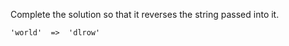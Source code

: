 Complete the solution so that it reverses the string passed into it. 

```
'world'  =>  'dlrow'
```
